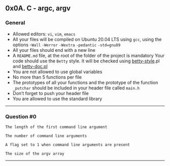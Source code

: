 ## 0x0A. C - argc, argv

### General
* Allowed editors: `vi`, `vim`, `emacs`
* All your files will be compiled on Ubuntu 20.04 LTS using `gcc`, using the options -`Wall` `-Werror` `-Wextra` `-pedantic` `-std=gnu89`
* All your files should end with a new line
* A `README.md` file, at the root of the folder of the project is mandatory
Your code should use the `Betty` style. It will be checked using <a href="https://github.com/holbertonschool/Betty/blob/master/betty-style.pl">betty-style</a>.pl and <a href="https://github.com/holbertonschool/Betty/blob/master/betty-doc.pl">betty-doc.pl</a>
*  You are not allowed to use global variables
*  No more than 5 functions per file
*  The prototypes of all your functions and the prototype of the function `_putchar` should be included in your header file called `main.h`
* Don’t forget to push your header file
* You are allowed to use the standard library


------
### Question #0

    The length of the first command line argument

    The number of command line arguments

    A flag set to 1 when command line arguments are present

    The size of the argv array


 ---


